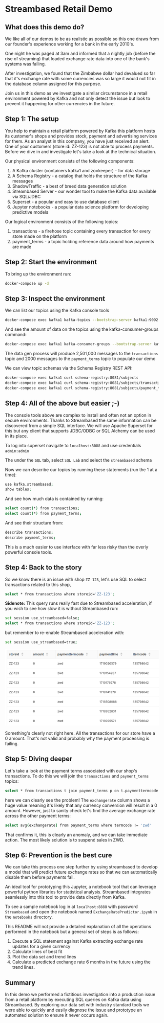 # Streambased Retail Demo

## What does this demo do?

We like all of our demos to be as realistic as possible so this one draws from our founder's 
experience working for a bank in the early 2010's. 

One night he was paged at 3am and informed that a nightly job (before the rise of streaming) 
that loaded exchange rate data into one of the bank's systems was failing.

After investigation, we found that the Zimbabwe dollar had devalued so far that it's exchange 
rate with some currencies was so large it would not fit in the database column assigned for 
this purpose. 

Join us in this demo as we investigate a similar circumstance in a retail environment powered 
by Kafka and not only detect the issue but look to prevent it happening for other currencies 
in the future.

## Step 1: The setup

You help to maintain a retail platform powered by Kafka this platform hosts its customer's shops 
and provides stock, payment and advertising services for them. As an analyst in this company, you
have just received an alert. One of your customers (store id: ZZ-123) is not able to process 
payments. Before we dive in and investigate let's take a look at the technical situation. 

Our physical environment consists of the following components:

1. A Kafka cluster (containers kafka1 and zookeeper) - for data storage
2. A Schema Registry - a catalog that holds the structure of the Kafka messages
3. ShadowTraffic - a best of breed data generation solution
4. Streambased Server - our wonder tool to make the Kafka data available via SQL/JDBC
5. Superset - a popular and easy to use database client
6. Jupyter notebooks - a popular data science platform for developing predictive models

Our logical environment consists of the following topics:

1. transactions - a firehose topic containing every transaction for every store made on the platform
2. payment_terms - a topic holding reference data around how payments are made

## Step 2: Start the environment

To bring up the environment run:

```bash
docker-compose up -d
```

## Step 3: Inspect the environment

We can list our topics using the Kafka console tools

```bash
docker-compose exec kafka1 kafka-topics --bootstrap-server kafka1:9092 --list
```

And see the amount of data on the topics using the kafka-consumer-groups command:

```bash
docker-compose exec kafka1 kafka-consumer-groups --bootstrap-server kafka1:9092 --describe --group Streambased-Indexer
```

The data gen process will produce 2,501,000 messages to the `transactions` topic and 2000 
messages to the `payment_terms` topic to populate our demo

We can view topic schemas via the Schema Registry REST API:

```bash
docker-compose exec kafka1 curl schema-registry:8081/subjects
docker-compose exec kafka1 curl schema-registry:8081/subjects/transactions-value/versions/latest
docker-compose exec kafka1 curl schema-registry:8081/subjects/payment_terms-value/versions/latest
```

## Step 4: All of the above but easier ;-)

The console tools above are complex to install and often not an option in secure environments. 
Thanks to Streambased the same information can be discovered from a simple SQL interface. We 
will use Apache Superset for this but any client that supports JDBC/ODBC or SQL Alchemy can be 
used in its place.

To log into superset navigate to `localhost:8088` and use credentials `admin:admin`

The under the `SQL` tab, select `SQL Lab` and select the `streambased` schema

Now we can describe our topics by running these statements (run the 1 at a time):

```bash
use kafka.streambased;
show tables;
```

And see how much data is contained by running:

```bash
select count(*) from transactions;
select count(*) from payment_terms;
```

And see their structure from:

```bash
describe transactions;
describe payment_terms;
```

This is a much easier to use interface with far less risky than the overly powerful console tools.

## Step 4: Back to the story

So we know there is an issue with shop `ZZ-123`, let's use SQL to select transactions related 
to this shop,

```bash
select * from transactions where storeid='ZZ-123';
```

<strong>Sidenote:</strong> This query runs really fast due to Streambased acceleration, if you wish to see how 
slow it is without Streambased run:

```bash
set session use_streambased=false;
select * from transactions where storeid='ZZ-123';
```

but remember to re-enable Streambased acceleration with:

```bash
set session use_streambased=true;
```

![shop transactions](images/shopTransactions.png)

Something's clearly not right here. All the transactions for our store have a 0 amount. That's 
not valid and probably why the payment processing is failing.

## Step 5: Diving deeper

Let's take a look at the payment terms associated with our shop's transactions. To do this we will 
join the `transactions` and `payment_terms` topics:

```bash
select * from transactions t join payment_terms p on t.paymenttermcode = p.termcode where t.storeid='ZZ-123'  
```

here we can clearly see the problem! The `exchangerate` column shows a huge value meaning it's 
likely that any currency conversion will result in a 0 amount. However, just to sanity check 
let's find the average exchange rate across the other payment terms:

```bash
select avg(exchangerate) from payment_terms where termcode != 'zwd'
```

That confirms it, this is clearly an anomaly, and we can take immediate action. The most 
likely solution is to suspend sales in ZWD. 

## Step 6: Prevention is the best cure

We can take this process one step further by using streambased to develop a model that will 
predict future exchange rates so that we can automatically disable them before payments fail.

An ideal tool for prototyping this Jupyter, a notebook tool that can leverage powerful python 
libraries for statistical analysis. Streambased integrates seamlessly into this tool to provide 
data directly from Kafka. 

To see a sample notebook log in at `localhost:8888` with password `Streambased` and open the 
notebook named `ExchangeRatePredictor.ipynb` in the `notebooks` directory.

This README will not provide a detailed explanation of all the operations performed in the 
notebook but a general set of steps is as follows:

1. Execute a SQL statement against Kafka extracting exchange rate updates for a given currency
2. Calculate lines of best fit
3. Plot the data set and trend lines
4. Calculate a predicted exchange rate 6 months in the future using the trend lines.

## Summary

In this demo we performed a fictitious investigation into a production issue from a retail 
platform by executing SQL queries on Kafka data using Streambased. By exploring our data set 
with industry standard tools we were able to quickly and easily diagnose the issue and 
prototype an automated solution to ensure it never occurs again.
